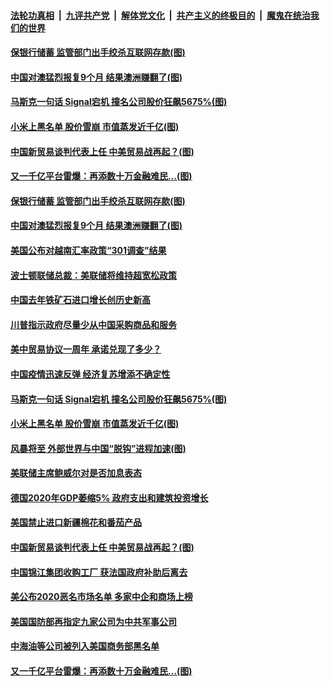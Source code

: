 

####  [法轮功真相](../../../../basic/blob/master/README.md?t=01172301) &nbsp;|&nbsp; [九评共产党](../../../../9ping.md/blob/master/README.md?t=01172301) &nbsp;|&nbsp; [解体党文化](../../../../jtdwh.md/blob/master/README.md?t=01172301)  &nbsp;|&nbsp; [共产主义的终极目的](../../../../gczydzjmd.md/blob/master/README.md?t=01172301) &nbsp;|&nbsp; [魔鬼在统治我们的世界](../../../../mgztzwmdsj.md/blob/master/README.md?t=01172301) 

#### [保银行储蓄&nbsp;监管部门出手绞杀互联网存款(图)](../pages/p5/959392.md?t=01172301) 

#### [中国对澳猛烈报复9个月 结果澳洲赚翻了(图)](../pages/p5/959355.md?t=01172301) 

#### [马斯克一句话 Signal宕机 撞名公司股价狂飙5675%(图)](../pages/p5/959331.md?t=01172301) 

#### [小米上黑名单 股价雪崩 市值蒸发近千亿(图)](../pages/p5/959294.md?t=01172301) 

#### [中国新贸易谈判代表上任 中美贸易战再起？(图)](../pages/p5/959255.md?t=01172301) 

#### [又一千亿平台雷爆：再添数十万金融难民…(图)](../pages/p5/959169.md?t=01172301) 

#### [保银行储蓄&nbsp;监管部门出手绞杀互联网存款(图)](../pages/p5/959392.md?t=01172301) 

#### [中国对澳猛烈报复9个月 结果澳洲赚翻了(图)](../pages/p5/959355.md?t=01172301) 

#### [美国公布对越南汇率政策“301调查”结果](../pages/p5/959351.md?t=01172301) 

#### [波士顿联储总裁：美联储将维持超宽松政策](../pages/p5/959350.md?t=01172301) 

#### [中国去年铁矿石进口增长创历史新高](../pages/p5/959347.md?t=01172301) 

#### [川普指示政府尽量少从中国采购商品和服务](../pages/p5/959343.md?t=01172301) 

#### [美中贸易协议一周年 承诺兑现了多少？](../pages/p5/959339.md?t=01172301) 

#### [中国疫情迅速反弹 经济复苏增添不确定性](../pages/p5/959334.md?t=01172301) 

#### [马斯克一句话 Signal宕机 撞名公司股价狂飙5675%(图)](../pages/p5/959331.md?t=01172301) 

#### [小米上黑名单 股价雪崩 市值蒸发近千亿(图)](../pages/p5/959294.md?t=01172301) 

#### [风暴将至 外部世界与中国“脱钩”进程加速(图)](../pages/p5/959259.md?t=01172301) 

#### [美联储主席鲍威尔对是否加息表态](../pages/p5/959269.md?t=01172301) 

#### [德国2020年GDP萎缩5% 政府支出和建筑投资增长](../pages/p5/959268.md?t=01172301) 

#### [美国禁止进口新疆棉花和番茄产品](../pages/p5/959267.md?t=01172301) 

#### [中国新贸易谈判代表上任 中美贸易战再起？(图)](../pages/p5/959255.md?t=01172301) 

#### [中国锦江集团收购工厂 获法国政府补助后离去](../pages/p5/959248.md?t=01172301) 

#### [美公布2020恶名市场名单 多家中企和商场上榜](../pages/p5/959246.md?t=01172301) 

#### [美国国防部再指定九家公司为中共军事公司](../pages/p5/959245.md?t=01172301) 

#### [中海油等公司被列入美国商务部黑名单](../pages/p5/959244.md?t=01172301) 

#### [又一千亿平台雷爆：再添数十万金融难民…(图)](../pages/p5/959169.md?t=01172301) 

